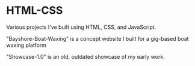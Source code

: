 # HTML-CSS

Various projects I've built using HTML, CSS, and JavaScript.

"Bayshore-Boat-Waxing" is a concept website I built for a gig-based boat waxing platform

"Showcase-1.0" is an old, outdated showcase of my early work.
